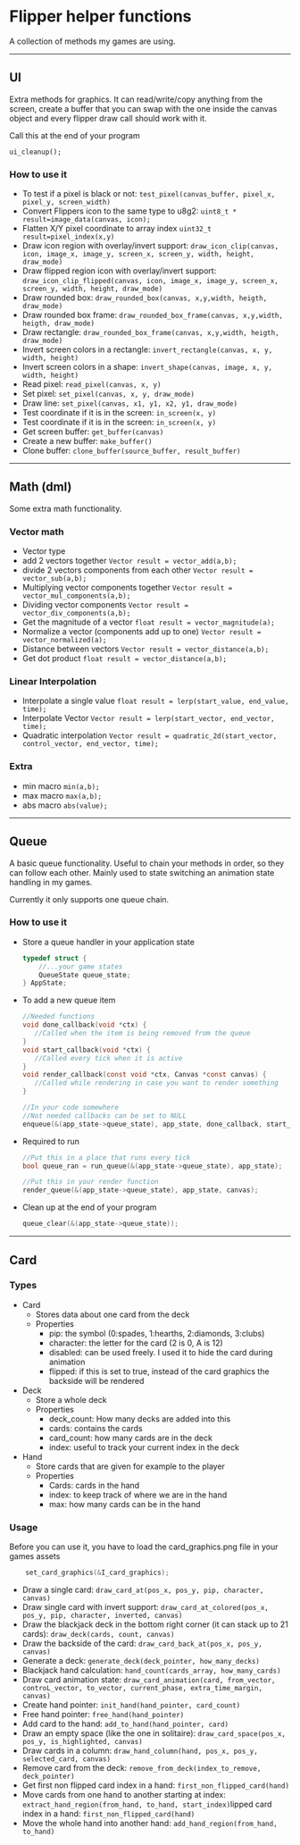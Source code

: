 # Flipper helper functions

A collection of methods my games are using. 

---

## UI

Extra methods for graphics. It can read/write/copy anything from the screen, create a buffer that you can swap with the one inside the canvas object and every flipper draw call should work with it.

Call this at the end of your program
```
ui_cleanup();
```

### How to use it

* To test if a pixel is black or not: ``test_pixel(canvas_buffer, pixel_x, pixel_y, screen_width)``
* Convert Flippers icon to the same type to u8g2: ``uint8_t * result=image_data(canvas, icon);``
* Flatten X/Y pixel coordinate to array index ``uint32_t result=pixel_index(x,y)``
* Draw icon region with overlay/invert support: ``draw_icon_clip(canvas, icon, image_x, image_y, screen_x, screen_y, width, height, draw_mode)``
* Draw flipped region icon with overlay/invert support: ``draw_icon_clip_flipped(canvas, icon, image_x, image_y, screen_x, screen_y, width, height, draw_mode)``
* Draw rounded box: ``draw_rounded_box(canvas, x,y,width, heigth, draw_mode)``
* Draw rounded box frame: ``draw_rounded_box_frame(canvas, x,y,width, heigth, draw_mode)``
* Draw rectangle: ``draw_rounded_box_frame(canvas, x,y,width, heigth, draw_mode)``
* Invert screen colors in a rectangle: ``invert_rectangle(canvas, x, y, width, height)``
* Invert screen colors in a shape: ``invert_shape(canvas, image, x, y, width, height)``
* Read pixel: ``read_pixel(canvas, x, y)``
* Set pixel: ``set_pixel(canvas, x, y, draw_mode)``
* Draw line: ``set_pixel(canvas, x1, y1, x2, y1, draw_mode)``
* Test coordinate if it is in the screen: ``in_screen(x, y)``
* Test coordinate if it is in the screen: ``in_screen(x, y)``
* Get screen buffer: ``get_buffer(canvas)``
* Create a new buffer: ``make_buffer()``
* Clone buffer: ``clone_buffer(source_buffer, result_buffer)``

---
## Math (dml)

Some extra math functionality.

### Vector math

* Vector type
* add 2 vectors together ``Vector result = vector_add(a,b);``
* divide 2 vectors components from each other ``Vector result = vector_sub(a,b);``
* Multiplying vector components together ``Vector result = vector_mul_components(a,b);``
* Dividing vector components ``Vector result = vector_div_components(a,b);``
* Get the magnitude of a vector ``float result = vector_magnitude(a);``
* Normalize a vector (components add up to one) ``Vector result = vector_normalized(a);``
* Distance between vectors ``Vector result = vector_distance(a,b);``
* Get dot product ``float result = vector_distance(a,b);``

### Linear Interpolation

* Interpolate a single value ``float result = lerp(start_value, end_value, time);``
* Interpolate Vector ``Vector result = lerp(start_vector, end_vector, time);``
* Quadratic interpolation ``Vector result = quadratic_2d(start_vector, control_vector, end_vector, time);``


### Extra

* min macro ``min(a,b);``
* max macro ``max(a,b);``
* abs macro ``abs(value);``

---
## Queue

A basic queue functionality. Useful to chain your methods in order, so they can follow each other. Mainly used to state switching an animation state handling in my games.

Currently it only supports one queue chain.
### How to use it
* Store a queue handler in your application state
  ```c
  typedef struct {
      //...your game states
      QueueState queue_state;
  } AppState;
  ```
* To add a new queue item
  ```c
  //Needed functions
  void done_callback(void *ctx) {
     //Called when the item is being removed from the queue
  }
  void start_callback(void *ctx) {
     //Called every tick when it is active
  }
  void render_callback(const void *ctx, Canvas *const canvas) {
     //Called while rendering in case you want to render something
  }
  
  //In your code somewhere
  //Not needed callbacks can be set to NULL
  enqueue(&(app_state->queue_state), app_state, done_callback, start_callback, render_callback, queue_run_duration)
  ```
* Required to run
  ```c
  //Put this in a place that runs every tick
  bool queue_ran = run_queue(&(app_state->queue_state), app_state);
  
  //Put this in your render function
  render_queue(&(app_state->queue_state), app_state, canvas);
  ```
* Clean up at the end of your program
  ```c
  queue_clear(&(app_state->queue_state));
  ```

---
## Card

### Types
* Card
  - Stores data about one card from the deck
  - Properties
    - pip: the symbol (0:spades, 1:hearths, 2:diamonds, 3:clubs)
    - character: the letter for the card (2 is 0, A is 12)
    - disabled: can be used freely. I used it to hide the card during animation
    - flipped: if this is set to true, instead of the card graphics the backside will be rendered
* Deck
  - Store a whole deck
  - Properties
    - deck_count: How many decks are added into this
    - cards: contains the cards
    - card_count: how many cards are in the deck
    - index: useful to track your current index in the deck
* Hand
  - Store cards that are given for example to the player
  - Properties
    - Cards: cards in the hand
    - index: to keep track of where we are in the hand
    - max: how many cards can be in the hand

### Usage

Before you can use it, you have to load the card_graphics.png file in your games assets
```c
    set_card_graphics(&I_card_graphics);
```

- Draw a single card: ``draw_card_at(pos_x, pos_y, pip, character, canvas)``
- Draw single card with invert support: ``draw_card_at_colored(pos_x, pos_y, pip, character, inverted, canvas)``
- Draw the blackjack deck in the bottom right corner (it can stack up to 21 cards): ``draw_deck(cards, count, canvas)``
- Draw the backside of the card: ``draw_card_back_at(pos_x, pos_y, canvas)``
- Generate a deck: ``generate_deck(deck_pointer, how_many_decks)``
- Blackjack hand calculation: ``hand_count(cards_array, how_many_cards)``
- Draw card animation state: ``draw_card_animation(card, from_vector, controL_vector, to_vector, current_phase, extra_time_margin, canvas)``
- Create hand pointer: ``init_hand(hand_pointer, card_count)``
- Free hand pointer: ``free_hand(hand_pointer)``
- Add card to the hand: ``add_to_hand(hand_pointer, card)``
- Draw an empty space (like the one in solitaire): ``draw_card_space(pos_x, pos_y, is_highlighted, canvas)``
- Draw cards in a column: ``draw_hand_column(hand, pos_x, pos_y, selected_card, canvas)``
- Remove card from the deck: ``remove_from_deck(index_to_remove, deck_pointer)``
- Get first non flipped card index in a hand: ``first_non_flipped_card(hand)``
- Move cards from one hand to another starting at index: ``extract_hand_region(from_hand, to_hand, start_index)``lipped card index in a hand: ``first_non_flipped_card(hand)``
- Move the whole hand into another hand: ``add_hand_region(from_hand, to_hand)``
